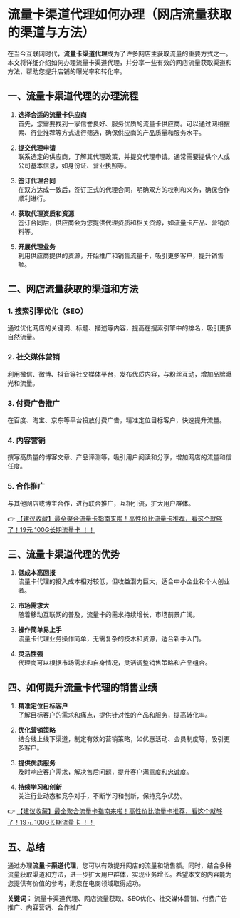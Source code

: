 # 流量卡渠道代理如何办理（网店流量获取的渠道与方法）

在当今互联网时代，**流量卡渠道代理**成为了许多网店主获取流量的重要方式之一。本文将详细介绍如何办理流量卡渠道代理，并分享一些有效的网店流量获取渠道和方法，帮助您提升店铺的曝光率和转化率。

## 一、流量卡渠道代理的办理流程

1. **选择合适的流量卡供应商**  
   首先，您需要找到一家信誉良好、服务优质的流量卡供应商。可以通过网络搜索、行业推荐等方式进行筛选，确保供应商的产品质量和服务水平。

2. **提交代理申请**  
   联系选定的供应商，了解其代理政策，并提交代理申请。通常需要提供个人或公司基本信息，如身份证、营业执照等。

3. **签订代理合同**  
   在双方达成一致后，签订正式的代理合同，明确双方的权利和义务，确保合作顺利进行。

4. **获取代理资质和资源**  
   签订合同后，供应商会为您提供代理资质和相关资源，如流量卡产品、营销资料等。

5. **开展代理业务**  
   利用供应商提供的资源，开始推广和销售流量卡，吸引更多客户，提升销售额。

## 二、网店流量获取的渠道和方法

### 1. 搜索引擎优化（SEO）  
   通过优化网店的关键词、标题、描述等内容，提高在搜索引擎中的排名，吸引更多自然流量。

### 2. 社交媒体营销  
   利用微信、微博、抖音等社交媒体平台，发布优质内容，与粉丝互动，增加品牌曝光和流量。

### 3. 付费广告推广  
   在百度、淘宝、京东等平台投放付费广告，精准定位目标客户，快速提升流量。

### 4. 内容营销  
   撰写高质量的博客文章、产品评测等，吸引用户阅读和分享，增加网店的流量和信任度。

### 5. 合作推广  
   与其他网店或博主合作，进行联合推广，互相引流，扩大用户群体。

👉 [【建议收藏】最全聚合流量卡指南来啦！高性价比流量卡推荐，看这个就够了！19元 100G长期流量卡 ！！](https://bit.ly/Liuliangka)

## 三、流量卡渠道代理的优势

1. **低成本高回报**  
   流量卡代理的投入成本相对较低，但收益潜力巨大，适合中小企业和个人创业者。

2. **市场需求大**  
   随着移动互联网的普及，流量卡的需求持续增长，市场前景广阔。

3. **操作简单易上手**  
   流量卡代理业务操作简单，无需复杂的技术和资源，适合新手入门。

4. **灵活性强**  
   代理商可以根据市场需求和自身情况，灵活调整销售策略和产品组合。

## 四、如何提升流量卡代理的销售业绩

1. **精准定位目标客户**  
   了解目标客户的需求和痛点，提供针对性的产品和服务，提高转化率。

2. **优化营销策略**  
   结合线上线下渠道，制定有效的营销策略，如优惠活动、会员制度等，吸引更多客户。

3. **提供优质服务**  
   及时响应客户需求，解决售后问题，提升客户满意度和忠诚度。

4. **持续学习和创新**  
   关注行业动态和竞争对手，不断学习和创新，保持竞争优势。

👉 [【建议收藏】最全聚合流量卡指南来啦！高性价比流量卡推荐，看这个就够了！19元 100G长期流量卡 ！！](https://bit.ly/Liuliangka)

## 五、总结

通过办理**流量卡渠道代理**，您可以有效提升网店的流量和销售额。同时，结合多种流量获取渠道和方法，进一步扩大用户群体，实现业务增长。希望本文的内容能为您提供有价值的参考，助您在电商领域取得成功。

**关键词：** 流量卡渠道代理、网店流量获取、SEO优化、社交媒体营销、付费广告推广、内容营销、合作推广